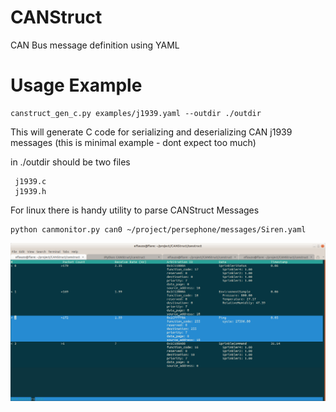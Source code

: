 # CANStruct
CAN Bus message definition using YAML

# Usage Example

```
canstruct_gen_c.py examples/j1939.yaml --outdir ./outdir
```

This will generate C code for serializing and deserializing
CAN j1939 messages (this is minimal example - dont expect too much)

in ./outdir should be two files

```
 j1939.c
 j1939.h

```

For linux there is handy utility to parse CANStruct Messages

```
python canmonitor.py can0 ~/project/persephone/messages/Siren.yaml
```

![CANStruct CAN Monitor Screenshot](https://github.com/eflauzo/CANStruct/blob/master/screenshots/canmonitor_siren.png "CAN Monitor")
